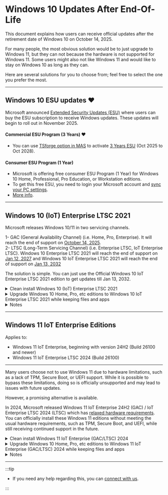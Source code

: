 # Windows 10 Updates After End-Of-Life

This document explains how users can receive official updates after the retirement date of Windows 10 on October 14, 2025.  

For many people, the most obvious solution would be to just upgrade to Windows 11, but they can not because the hardware is not supported for Windows 11. Some users might also not like Windows 11
and would like to stay on Windows 10 as long as they can.

Here are several solutions for you to choose from; feel free to select the one you prefer the most.

---

## Windows 10 ESU updates ❤️

Microsoft announced [Extended Security Updates (ESU)](https://learn.microsoft.com/en-us/windows/whats-new/extended-security-updates) where users can buy the ESU subscription to receive Windows updates. These updates will begin to roll out in November 2025. 

#### Commercial ESU Program (3 Years) ❤️

- You can use [TSforge option in MAS](intro.md#how-to-activate-windows--office--extended-updates-esu) to activate [3 Years ESU](https://learn.microsoft.com/en-us/windows/whats-new/extended-security-updates) (Oct 2025 to Oct 2028).

#### Consumer ESU Program (1 Year)

- Microsoft is offering free consumer ESU Program (1 Year) for Windows 10 Home, Professional, Pro Education, or Workstation editions.
- To get this free ESU, you need to login your Microsoft account and [sync your PC settings](https://support.microsoft.com/windows/deebcba2-5bc0-4e63-279a-329926955708#id0ebd=windows_10). 
- [More info](https://support.microsoft.com/en-us/windows/windows-10-consumer-extended-security-updates-esu-program-33e17de9-36b3-43bb-874d-6c53d2e4bf42).

---

## Windows 10 (IoT) Enterprise LTSC 2021

Microsoft releases Windows 10/11 in two servicing channels.

1- GAC (General Availability Channel) (i.e. Home, Pro, Enterprise). It will reach the end of support on [October 14, 2025](https://learn.microsoft.com/en-us/lifecycle/products/windows-10-home-and-pro).  
2- LTSC (Long-Term Servicing Channel) (i.e. Enterprise LTSC, IoT Enterprise LTSC). Windows 10 Enterprise LTSC 2021 will reach the end of support on [Jan 12, 2027](https://learn.microsoft.com/en-us/lifecycle/products/windows-10-enterprise-ltsc-2021) 
and Windows 10 IoT Enterprise LTSC 2021 will reach the end of support on [Jan 13, 2032](https://learn.microsoft.com/en-us/lifecycle/products/windows-10-iot-enterprise-ltsc-2021) 

The solution is simple. You can just use the Official Windows 10 IoT Enterprise LTSC 2021 edition to get updates till Jan 13, 2032.

<details>
  <summary>Clean install Windows 10 (IoT) Enterprise LTSC 2021</summary>

The IoT edition ISO is available in English language only, but don't worry. 

- Download [Enterprise LTSC 2021](windows_ltsc_links.md) ISO in your desired language.
- Install Windows using this [clean installation guide](https://gravesoft.dev/clean_install_windows).
- After installing Windows, to change the edition, enter the IoT LTSC 2021 key `QPM6N-7J2WJ-P88HH-P3YRH-YY74H` on the activation page in the Windows settings.

</details>

<details>
  <summary>Upgrade Windows 10 Home, Pro, etc editions to Windows 10 IoT Enterprise LTSC 2021 while keeping files and apps</summary>

The IoT edition is available in English language only, but don't worry.

- Download Windows 10 Enterprise LTSC ISO from [here](windows_ltsc_links.md) in the **same Windows language and architecture**.  
  - To check the installed Windows architecture, open Powershell as admin and enter,  
`Get-WmiObject -Class Win32_OperatingSystem | Format-List OSArchitecture`  
    x64 means 64 Bit, x86 means 32 Bit  
  - To check the installed Windows Language, open Powershell as admin and enter,  
`dism /english /online /get-intl | find /i "Default system UI language"`
- Right-click on the downloaded ISO file, Open With > Windows Explorer
- A new DVD drive will appear in Windows Explorer, which means the installation image has been mounted successfully.
- Now open the command prompt as admin and enter,  
  `reg add "HKLM\SOFTWARE\Microsoft\Windows NT\CurrentVersion" /v EditionID /d IoTEnterpriseS /f`
- Now quickly go into that DVD drive and run setup.exe, and continue until you reach the final confirmation screen. (Don't delay at this step, otherwise it won't show an option to keep files and apps)
- Make sure it says "**Keep personal files and apps**" on the final screen. Then you can continue the process and wait until it is done.

That's all.

</details>

<details>
  <summary>Notes</summary>

- LTSC editions do not have Store apps installed by default. However, if you upgrade from GAC to LTSC, all your Store apps will be retained. In contrast, if you perform a clean installation of Windows LTSC, Store apps will not be installed. For instructions on how to install them manually, please refer to this [page](windows_ltsc_links.md#microsoft-store-app-installation-on-ltsc).
- To learn about the advantages and disadvantages of LTSC, click [here](windows_ltsc_links.md#what-is-ltsc-and-is-it-the-right-choice-for-you)
- To learn about the differences between IoT and non-IoT editions, see https://massgrave.dev/windows_ltsc_links#differences-between-iot-and-non-iot-windows-enterprise-ltsc. Most users have no reason not to use IoT editions.
</details>

---

## Windows 11 IoT Enterprise Editions

Applies to:  
- Windows 11 IoT Enterprise, beginning with version 24H2 (Build 26100 and newer)
- Windows 11 IoT Enterprise LTSC 2024 (Build 26100)
---
Many users choose not to use Windows 11 due to hardware limitations, such as a lack of TPM, Secure Boot, or UEFI support. While it is possible to bypass these limitations, doing so is officially unsupported and may lead to issues with future updates.

However, a promising alternative is available.

In 2024, Microsoft released Windows 11 IoT Enterprise 24H2 (GAC) / IoT Enterprise LTSC 2024 (LTSC) which has [relaxed hardware requirements](https://learn.microsoft.com/en-us/windows/iot/iot-enterprise/Hardware/System_Requirements?tabs=Windows11LTSC#optional-minimum-requirements).
You can officially install these Windows 11 editions without meeting the usual hardware requirements, such as TPM, Secure Boot, and UEFI, while still receiving continued support in the future. 

<details>
  <summary>Clean install Windows 11 IoT Enterprise (GAC/LTSC) 2024</summary>

The IoT edition ISO is available in English language only, but don't worry. 

- Download any [Windows 11 24H2](windows_11_links.md) (For GAC) or [Enterprise LTSC 2024](windows_ltsc_links.md) (For LTSC) ISO in your desired language.
- Follow [normal clean installation guide](https://gravesoft.dev/clean_install_windows) if you are using IoT edition English language ISO.
- Follow [PID.txt method](https://gravesoft.dev/clean_install_windows#windows-11-on-unsupported-hardware) to install IoT edition from scratch if you are using Non-IoT ISO.

Alternatively, you can install any Windows 11 24H2 (For GAC) or Enterprise LTSC 2024 (For LTSC) ISO file with [Rufus](https://gravesoft.dev/clean_install_windows) and once the installation is done, you can use the change edition option in MAS to switch the edition to IoT Enterprise and enjoy official support on unsupported hardware.

</details>

<details>
  <summary>Upgrade Windows 10 Home, Pro, etc editions to Windows 11 IoT Enterprise (GAC/LTSC) 2024 while keeping files and apps</summary>

The IoT edition is available in English language only, but don't worry. 

- Download any [Windows 11 24H2](windows_11_links.md) (For GAC) or [Enterprise LTSC 2024](windows_ltsc_links.md) (For LTSC) ISO in the **same Windows language and architecture**.
  - To check the installed Windows architecture, open Powershell as admin and enter,  
`Get-WmiObject -Class Win32_OperatingSystem | Format-List OSArchitecture`  
    x64 means 64 Bit, x86 means 32 Bit  
  - To check the installed Windows Language, open Powershell as admin and enter,  
`dism /english /online /get-intl | find /i "Default system UI language"`
- Right-click on the downloaded ISO file, Open With > Windows Explorer
- A new DVD drive will appear in Windows Explorer, which means the installation image has been mounted successfully.
- Now open the command prompt as admin and enter,  
  **For GAC**  
`reg add "HKLM\SOFTWARE\Microsoft\Windows NT\CurrentVersion" /v EditionID /d IoTEnterprise /f`  
  **For LTSC**  
`reg add "HKLM\SOFTWARE\Microsoft\Windows NT\CurrentVersion" /v EditionID /d IoTEnterpriseS /f`
- Now quickly go into that DVD drive and run setup.exe, and continue until you reach the final confirmation screen. (Don't delay at this step, otherwise it won't show an option to keep files and apps)
- Make sure it says "**Keep personal files and apps**" on the final screen. Then you can continue the process and wait until it is done.

That's all.

</details>

<details>
  <summary>Notes</summary>

- Many tools can let you install Windows 11 if the hardware is not supported and monthly updates would work fine. However yearly feature updates will fail to install if hardware requirements are not met.
- This is why IoT (24H2/2024) editions are mentioned so that you can get official support on future feature upgrades.
- LTSC editions do not have Store apps installed by default. However, if you upgrade from GAC to LTSC, all your Store apps will be retained. In contrast, if you perform a clean installation of Windows LTSC, Store apps will not be installed. For instructions on how to install them manually, please refer to this [page](windows_ltsc_links.md#microsoft-store-app-installation-on-ltsc).
- Windows 11 24H2 / 2024 requires CPUs that support SSE4.2 and POPCNT instructions.
- The GAC IoT edition has no known disadvantages. To learn about the advantages and disadvantages of LTSC IoT editions, see https://massgrave.dev/windows_ltsc_links#differences-between-iot-and-non-iot-windows-enterprise-ltsc

---

- To learn about the advantages and disadvantages of LTSC, click [here](windows_ltsc_links.md#what-is-ltsc-and-is-it-the-right-choice-for-you)
- You can install the [officially supported](https://learn.microsoft.com/en-us/windows/iot/iot-enterprise/Hardware/System_Requirements?tabs=Windows11LTSC#optional-minimum-requirements) Windows 11 24H2 IoT editions on a system without TPM; however, some games may not allow you to play if your system lacks TPM on Windows 11. In that case, you will need to stick with Windows 10.

</details>

---

:::tip

-   If you need any help regarding this, you can [connect with us](troubleshoot.md).

:::
